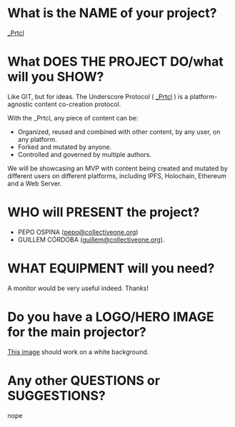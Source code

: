 # What is the NAME of your project?
[_Prtcl](http://www.uprtcl.io)

# What DOES THE PROJECT DO/what will you SHOW?
Like GIT, but for ideas. The Underscore Protocol ( [_Prtcl](http://www.uprtcl.io) ) is a platform-agnostic content co-creation protocol.

With the _Prtcl, any piece of content can be:

- Organized, reused and combined with other content, by any user, on any platform.
- Forked and mutated by anyone.
- Controlled and governed by multiple authors.

We will be showcasing an MVP with content being created and mutated by different users on different platforms, including IPFS, Holochain, Ethereum and a Web Server.


# WHO will PRESENT the project?
- PEPO OSPINA (pepo@collectiveone.org)
- GUILLEM CÓRDOBA (guillem@collectiveone.org).

# WHAT EQUIPMENT will you need?
A monitor would be very useful indeed. Thanks!

# Do you have a LOGO/HERO IMAGE for the main projector?
[This image](https://docs.google.com/drawings/d/e/2PACX-1vQcQQJnriqQwyN6vnKHwcNHvv_gCW7dIxzP2XnPNS2j-K8fkZ63jeaoH9Ox55C38G10WNqEM360bZdo/pub?w=1668&h=1395) should work on a white background.

# Any other QUESTIONS or SUGGESTIONS?
nope
